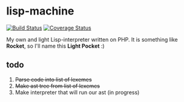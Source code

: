 # lisp-machine
[![Build Status](https://travis-ci.org/peacefulbit/lisp-machine.svg?branch=master)](https://travis-ci.org/peacefulbit/lisp-machine)
[![Coverage Status](https://coveralls.io/repos/github/peacefulbit/lisp-machine/badge.svg?branch=master)](https://coveralls.io/github/peacefulbit/lisp-machine?branch=master)

My own and light Lisp-interpreter written on PHP.
It is something like **Rocket**, so I'll name this **Light Pocket** :)

## todo
1. ~~Parse code into list of lexemes~~
2. ~~Make ast tree from list of lexemes~~
3. Make interpreter that will run our ast (in progress)
